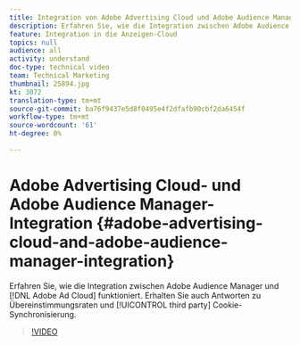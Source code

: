 ```yaml
---
title: Integration von Adobe Advertising Cloud und Adobe Audience Manager
description: Erfahren Sie, wie die Integration zwischen Adobe Audience Manager und Adobe Ad Cloud funktioniert. Erhalten Sie auch Antworten zu Übereinstimmungsraten und Drittanbieter-Cookie-Synchronisierung.
feature: Integration in die Anzeigen-Cloud
topics: null
audience: all
activity: understand
doc-type: technical video
team: Technical Marketing
thumbnail: 25894.jpg
kt: 3072
translation-type: tm+mt
source-git-commit: ba76f9437e5d8f0495e4f2dfafb90cbf2da6454f
workflow-type: tm+mt
source-wordcount: '61'
ht-degree: 0%

---
```



# Adobe Advertising Cloud- und Adobe Audience Manager-Integration {#adobe-advertising-cloud-and-adobe-audience-manager-integration}

Erfahren Sie, wie die Integration zwischen Adobe Audience Manager und [!DNL Adobe Ad Cloud] funktioniert. Erhalten Sie auch Antworten zu Übereinstimmungsraten und [!UICONTROL third party] Cookie-Synchronisierung.

>[!VIDEO](https://video.tv.adobe.com/v/25894/?quality=12)